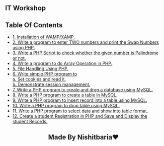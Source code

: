 ## IT Workshop

## Table Of Contents
- [1. Installation of WAMP/XAMP. ](./PIc/dsa.md) 
- [2. Write a program to enter TWO numbers and print the Swap Numbers using PHP.](./Practicle2/code2.php) 
- [3. Write a PHP Script to check whether the given number is Palindrome or not.](.Practicle3/code3.php) 
- [4. Write a program to do Array Operation in PHP.](./PIc/dsa.md) 
- [5. File Handling Using PHP.](./PIc/dsa.md) 
- [6. Write simple PHP program to <br>
       a. Set cookies and read it. <br>
       b. Demonstrate session management.](./PIc/dsa.md) 
- [7. Write a PHP program to create and drop a database using MySQL.](./PIc/dsa.md)
- [8. Write a PHP program to create a table in MySQL.](./PIc/dsa.md)
- [9. Write a PHP program to insert record into a table using MySQL.](./PIc/dsa.md)
- [10. Write a PHP program to drop table using MySQL.](./PIc/dsa.md)
- [11. Write a PHP program to select data and show into table format.](./PIc/dsa.md) 
- [12. Create a student Registration in PHP and Save and Display the student Records.](./PIc/dsa.md) 
 
 
 <h2  style="text-align:center;">    Made By Nishitbaria❤     </h2>
